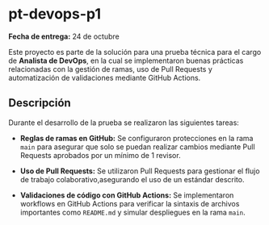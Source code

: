 # pt-devops-p1
**Fecha de entrega:** 24 de octubre

Este proyecto es parte de la solución para una prueba técnica para el cargo de **Analista de DevOps**, en la cual se implementaron buenas prácticas relacionadas con la gestión de ramas, uso de Pull Requests y automatización de validaciones mediante GitHub Actions.

## Descripción

Durante el desarrollo de la prueba se realizaron las siguientes tareas:

- **Reglas de ramas en GitHub:** Se configuraron protecciones en la rama `main` para asegurar que solo se puedan realizar cambios mediante Pull Requests aprobados por un mínimo de 1 revisor.
  
- **Uso de Pull Requests:** Se utilizaron Pull Requests para gestionar el flujo de trabajo colaborativo,asegurando el uso de un estándar descrito.

- **Validaciones de código con GitHub Actions:** Se implementaron workflows en GitHub Actions para verificar la sintaxis de archivos importantes como `README.md` y simular despliegues en la rama `main`.